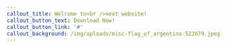 ```yaml
---
callout_title: Welcome to<br />next website!
callout_button_text: Download Now!
callout_button_link: '#'
callout_background: /img/uploads/misc-flag_of_argentina-522679.jpeg
---
```


